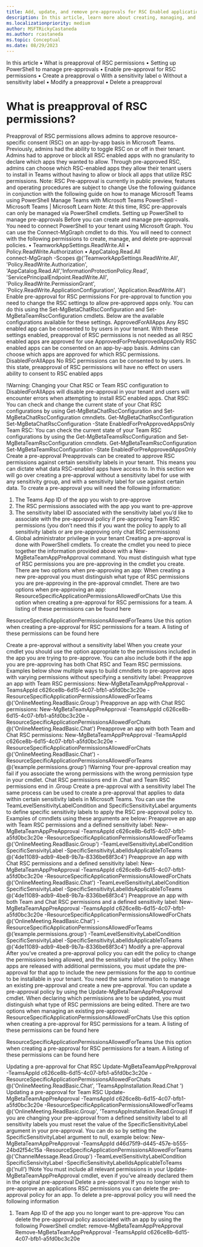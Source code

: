 ```yaml
---
title: Add, update, and remove pre-approvals for RSC Enabled applications in Teams
description: In this article, learn more about creating, managing, and deleting pre-approvals for RSC enabled applications in MS Teams
ms.localizationpriority: medium
author: MSFTRickyCastaneda
ms.author: rcastaneda
ms.topic: Conceptual
ms.date: 08/29/2023
---
```


In this article 
•	What is preapproval of RSC permissions 
•	Setting up PowerShell to manage pre-approvals
•	Enable pre-approval for RSC permissions
•	Create a preapproval
o	With a sensitivity label
o	Without a sensitivity label
•	Modify a preapproval
•	Delete a preapproval

# What is preapproval of RSC permissions?
Preapproval of RSC permissions allows admins to approve resource-specific consent (RSC) on an app-by-app basis in Microsoft Teams. Previously, admins had the ability to toggle RSC on or off in their tenant. Admins had to approve or block all RSC enabled apps with no granularity to declare which apps they wanted to allow. Through pre-approved RSC, admins can choose which RSC-enabled apps they allow their tenant users to install in Teams without having to allow or block all apps that utilize RSC permissions.
	Note: RSC Pre-approval is currently in public preview, features and operating procedures are subject to change
Use the following guidance in conjunction with the following guide on how to manage Microsoft Teams using PowerShell  Manage Teams with Microsoft Teams PowerShell - Microsoft Teams | Microsoft Learn
Note: At this time, RSC pre-approvals can only be managed via PowerShell cmdlets.
Setting up PowerShell to manage pre-approvals
Before you can create and manage pre-approvals. You need to connect PowerShell to your tenant using Microsoft Graph. You can use the Connect-MgGraph cmdlet to do this. You will need to connect with the following permissions to create, manage, and delete pre-approval policies. 
•	TeamworkAppSettings.ReadWrite.All
•	Policy.ReadWrite.Authorization
•	AppCatalog.Read.All   
connect-MgGraph -Scopes @('TeamworkAppSettings.ReadWrite.All', 'Policy.ReadWrite.Authorization', 'AppCatalog.Read.All','InformationProtectionPolicy.Read', 'ServicePrincipalEndpoint.ReadWrite.All', 'Policy.ReadWrite.PermissionGrant', 'Policy.ReadWrite.ApplicationConfiguration', 'Application.ReadWrite.All')
Enable pre-approval for RSC permissions
For pre-approval to function you need to change the RSC settings to allow pre-approved apps only. You can do this using the Set-MgBetaChatRscConfiguration and Set-MgBetaTeamRscConfiguration cmdlets. Below are the available configurations available for these settings.
ApprovedForAllApps	Any RSC enabled app can be consented to by users in your tenant. With these settings enabled, preapproval of RSC permissions is not needed as all RSC enabled apps are approved for use
ApprovedForPreApprovedAppsOnly	RSC enabled apps can be consented on an app-by-app basis. Admins can choose which apps are approved for which RSC permissions.
DisabledForAllApps	No RSC permissions can be consented to by users. In this state, preapproval of RSC permissions will have no effect on users ability to consent to RSC enabled apps

!Warning: Changing your Chat RSC or Team RSC configuration to DisabledForAllApps will disable pre-approval in your tenant and users will encounter errors when attempting to install RSC enabled apps.
Chat RSC: 
You can check and change the current state of your Chat RSC configurations by using Get-MgBetaChatRscConfiguration and Set-MgBetaChatRscConfiguration cmndlets. 
Get-MgBetaChatRscConfiguration
Set-MgBetaChatRscConfiguration -State EnabledForPreApprovedAppsOnly
Team RSC:
You can check the current state of your Team RSC configurations by using the Get-MgBetaTeamsRscConfiguration and Set-MgBetaTeamRscConfiguration cmndlets. 
Get-MgBetaTeamRscConfiguration 
Set-MgBetaTeamRscConfiguration -State EnabledForPreApprovedAppsOnly
Create a pre-approval
Preapprovals can be created to approve RSC permissions against certain sensitivity labels in your tenant. This means you can dictate what data RSC-enabled apps have access to. In this section we will go over creating a pre-approval without a sensitivity label for use with any sensitivity group, and with a sensitivity label for use against certain data. To create a pre-approval you will need the following information:
1. The Teams App ID of the app you wish to pre-approve
2. The RSC permissions associated with the app you want to pre-approve
3. The sensitivity label ID associated with the sensitivity label you’d like to associate with the pre-approval policy if pre-approving Team RSC permissions (you don’t need this if you want the policy to apply to all sensitivity labels or are pre-approving only chat RSC permissions)
4. Global administrator privilege in your tenant
Creating a pre-approval is done with PowerShell cmdlets. To create the cmdlet you need to piece together the information provided above with a New-MgBetaTeamAppPreApproval command. 
You must distinguish what type of RSC permissions you are pre-approving in the cmdlet you create. There are two options when pre-approving an app:
When creating a new pre-approval you must distinguish what type of RSC permissions you are pre-approving in the pre-approval cmndlet. There are two options when pre-approving an app:
ResourceSpecificApplicationPermissionsAllowedForChats	Use this option when creating a pre-approval for RSC permissions for a team. A listing of these permissions can be found here

ResourceSpecificApplicationPermissionsAllowedForTeams
	Use this option when creating a pre-approval for RSC permissions for a team. A listing of these permissions can be found here


Create a pre-approval without a sensitivity label
When you create your cmdlet you should use the option appropriate to the permissions included in the app you are trying to pre-approve. You can also include both if the app you are pre-approving has both Chat RSC and Team RSC permissions. Examples below show multiple ways to build cmndlets to pre-approve apps with varying permissions without specifying a sensitivity label:
Preapprove an app with Team RSC permissions:
New-MgBetaTeamAppPreApproval -TeamsAppId c626ce8b-6d15-4c07-bfb1-a5fd0bc3c20e -ResourceSpecificApplicationPermissionsAllowedForTeams @('OnlineMeeting.ReadBasic.Group')
Preapprove an app with Chat RSC permissions:
New-MgBetaTeamAppPreApproval -TeamsAppId c626ce8b-6d15-4c07-bfb1-a5fd0bc3c20e  -ResourceSpecificApplicationPermissionsAllowedForChats @('OnlineMeeting.ReadBasic.Chat')
Preapprove an app with both Team and Chat RSC permissions:
New-MgBetaTeamAppPreApproval -TeamsAppId c626ce8b-6d15-4c07-bfb1-a5fd0bc3c20e -ResourceSpecificApplicationPermissionsAllowedForChats @('OnlineMeeting.ReadBasic.Chat') -ResourceSpecificApplicationPermissionsAllowedForTeams @(‘example.permissions.group’)
!Warning Your pre-approval creation may fail if you associate the wrong permissions with the wrong permission type in your cmdlet. Chat RSC permissions end in .Chat and Team RSC permissions end in .Group
Create a pre-approval with a sensitivity label
The same process can be used to create a pre-approval that applies to data within certain sensitivity labels in Microsoft Teams. You can use the TeamLevelSensitivityLabelCondition and SpecificSensitivityLabel arguments to define specific sensitivity labels to apply the RSC pre-approval policy to. Examples of cmndlets using these arguments are below:
Preapprove an app with Team RSC permissions and a defined sensitivity label:
New-MgBetaTeamAppPreApproval -TeamsAppId c626ce8b-6d15-4c07-bfb1-a5fd0bc3c20e -ResourceSpecificApplicationPermissionsAllowedForTeams @('OnlineMeeting.ReadBasic.Group') -TeamLevelSensitivityLabelCondition SpecificSensivityLabel -SpecificSensitivityLabelIdsApplicableToTeams @('4de11089-adb9-4be8-9b7a-8336be68f3c4')
Preapprove an app with Chat RSC permissions and a defined sensitivity label:
New-MgBetaTeamAppPreApproval -TeamsAppId c626ce8b-6d15-4c07-bfb1-a5fd0bc3c20e -ResourceSpecificApplicationPermissionsAllowedForChats @('OnlineMeeting.ReadBasic.Chat') -TeamLevelSensitivityLabelCondition SpecificSensivityLabel -SpecificSensitivityLabelIdsApplicableToTeams @('4de11089-adb9-4be8-9b7a-8336be68f3c4')
Preapprove an app with both Team and Chat RSC permissions and a defined sensitivity label:
New-MgBetaTeamAppPreApproval -TeamsAppId c626ce8b-6d15-4c07-bfb1-a5fd0bc3c20e -ResourceSpecificApplicationPermissionsAllowedForChats @('OnlineMeeting.ReadBasic.Chat') -ResourceSpecificApplicationPermissionsAllowedForTeams @(‘example.permissions.group’) -TeamLevelSensitivityLabelCondition SpecificSensivityLabel -SpecificSensitivityLabelIdsApplicableToTeams @('4de11089-adb9-4be8-9b7a-8336be68f3c4')
Modify a pre-approval 
After you’ve created a pre-approval policy you can edit the policy to change the permissions being allowed, and the sensitivity label of the policy. When apps are released with additional permissions, you must update the pre-approval for that app to include the new permissions for the app to continue to be installable in your tenant. You need the same information to manage an existing pre-approval and create a new pre-approval. 
You can update a pre-approval policy by using the Update-MgBetaTeamAppPreApproval cmdlet. When declaring which permissions are to be updated, you must distinguish what type of RSC permissions are being edited. There are two options when managing an existing pre-approval: 
ResourceSpecificApplicationPermissionsAllowedForChats	Use this option when creating a pre-approval for RSC permissions for a team. A listing of these permissions can be found here

ResourceSpecificApplicationPermissionsAllowedForTeams
	Use this option when creating a pre-approval for RSC permissions for a team. A listing of these permissions can be found here



Updating a pre-approval for Chat RSC
Update-MgBetaTeamAppPreApproval -TeamsAppId c626ce8b-6d15-4c07-bfb1-a5fd0bc3c20e -ResourceSpecificApplicationPermissionsAllowedForChats @('OnlineMeeting.ReadBasic.Chat', 'TeamsAppInstallation.Read.Chat ')
Updating a pre-approval for Team RSC
Update-MgBetaTeamAppPreApproval -TeamsAppId c626ce8b-6d15-4c07-bfb1-a5fd0bc3c20e -ResourceSpecificApplicationPermissionsAllowedForTeams @('OnlineMeeting.ReadBasic.Group', 'TeamsAppInstallation.Read.Group)
If you are changing your pre-approval from a defined sensitivity label to all sensitivity labels you must reset the value of the SpecificSensitivityLabel argument in your pre-approval. You can do so by setting the SpecificSensitivityLabel argument to null, example below: 
New-MgBetaTeamAppPreApproval  -TeamsAppId d46d75f9-d445-457e-b555-24bd2f54c15a -ResourceSpecificApplicationPermissionsAllowedForTeams @('ChannelMessage.Read.Group') -TeamLevelSensitivityLabelCondition SpecificSensivityLabel -SpecificSensitivityLabelIdsApplicableToTeams @(‘null’)
!Note You must include all relevant permissions in your Update-MgBetaTeamAppPreApproval cmdlet, even if you’ve already declared them in the original pre-approval
Delete a pre-approval
If you no longer wish to pre-approve an applications RSC permissions you can delete the pre-approval policy for an app.
To delete a pre-approval policy you will need the following information
1. Team App ID of the app you no longer want to pre-approve
You can delete the pre-approval policy associated with an app by using the following PowerShell cmdlet: 
remove-MgBetaTeamAppPreApproval
Remove-MgBetaTeamAppPreApproval -TeamsAppId c626ce8b-6d15-4c07-bfb1-a5fd0bc3c20e

